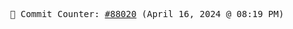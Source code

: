 <p align="center">
    <samp>
        📮 Commit Counter: <a href="https://github.com/Javascript-void0/Javascript-void0/commits/main">#88020</a> (April 16, 2024 @ 08:19 PM)
    </samp>
</p>